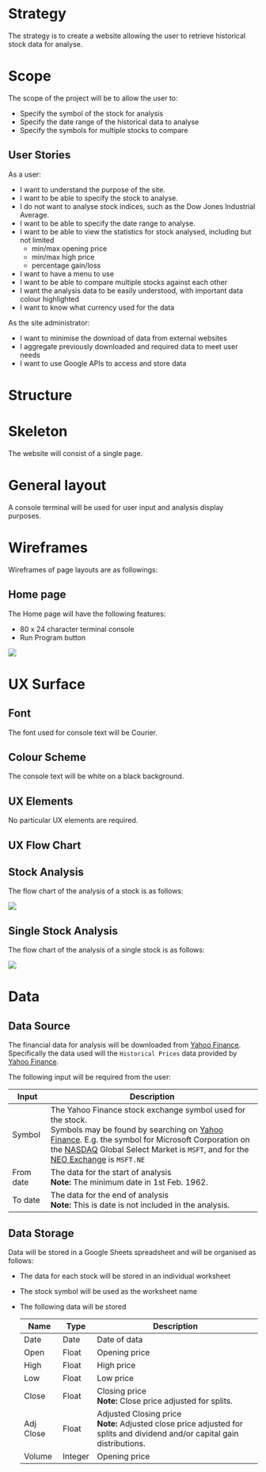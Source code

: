 
# Strategy
The strategy is to create a website allowing the user to retrieve historical stock data for analyse.

# Scope
The scope of the project will be to allow the user to:
- Specify the symbol of the stock for analysis
- Specify the date range of the historical data to analyse
- Specify the symbols for multiple stocks to compare


## User Stories
As a user:
- I want to understand the purpose of the site.
- I want to be able to specify the stock to analyse.
- I do not want to analyse stock indices, such as the Dow Jones Industrial Average.
- I want to be able to specify the date range to analyse.
- I want to be able to view the statistics for stock analysed, including but not limited
  - min/max opening price
  - min/max high price
  - percentage gain/loss
- I want to have a menu to use
- I want to be able to compare multiple stocks against each other
- I want the analysis data to be easily understood, with important data colour highlighted
- I want to know what currency used for the data

As the site administrator:
- I want to minimise the download of data from external websites
- I aggregate previously downloaded and required data to meet user needs
- I want to use Google APIs to access and store data

# Structure

# Skeleton
The website will consist of a single page.

# General layout
A console terminal will be used for user input and analysis display purposes.

# Wireframes
Wireframes of page layouts are as followings:

## Home page

The Home page will have the following features:
- 80 x 24 character terminal console
- Run Program button

![](img/analastock-home.drawio.png)

# UX Surface
## Font
The font used for console text will be Courier.

## Colour Scheme

The console text will be white on a black background.

## UX Elements

No particular UX elements are required.

## UX Flow Chart

## Stock Analysis
The flow chart of the analysis of a stock is as follows:

![](img/analastock-analyse-stock.drawio.png)

## Single Stock Analysis
The flow chart of the analysis of a single stock is as follows:

![](img/analastock-analyse-1-stock.drawio.png)

# Data
## Data Source
The financial data for analysis will be downloaded from [Yahoo Finance](https://finance.yahoo.com/).
Specifically the data used will the `Historical Prices` data provided by [Yahoo Finance](https://finance.yahoo.com/).

The following input will be required from the user:

| Input | Description |
|-------|-------------|
| Symbol | The Yahoo Finance stock exchange symbol used for the stock.<br>Symbols may be found by searching on [Yahoo Finance](https://finance.yahoo.com/). E.g. the symbol for Microsoft Corporation on the [NASDAQ](https://www.nasdaq.com/) Global Select Market is `MSFT`, and for the [NEO Exchange](https://www.neo.inc/) is `MSFT.NE` |
| From date | The data for the start of analysis<br>__Note:__ The minimum date in 1st Feb. 1962. |
| To date | The data for the end of analysis<br>__Note:__ This is date is not included in the analysis. |

## Data Storage

Data will be stored in a Google Sheets spreadsheet and will be organised as follows:
- The data for each stock will be stored in an individual worksheet
- The stock symbol will be used as the worksheet name
- The following data will be stored

    | Name | Type | Description |
    |------|------|-------------|
    | Date | Date | Date of data |
    | Open | Float | Opening price |
    | High | Float | High price |
    | Low  | Float | Low price |
    | Close | Float | Closing price<br>__Note:__ Close price adjusted for splits. |
    | Adj Close | Float | Adjusted Closing price<br>__Note:__ Adjusted close price adjusted for splits and dividend and/or capital gain distributions. |
    | Volume | Integer | Opening price |

